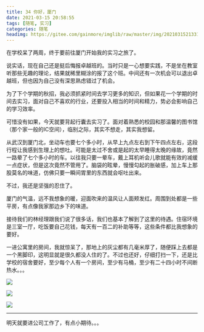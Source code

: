 ```yaml
---
title: 34 你好，厦门
date: 2021-03-15 20:58:55
tags: [随笔, 实习]
categories: 随笔
headimg: https://gitee.com/gainmore/imglib/raw/master/img/20210315213317.png
---
```


在学校呆了两周，终于要前往厦门开始我的实习之旅了。

<!-- more -->

说实话，现在自己还是挺后悔报卓越班的。当时只是一心想要实践，不是坐在教室听那些无趣的理论，结果就稀里糊涂的报了这个班。中间还有一次机会可以退出卓越班，但也因为自己没有深思熟虑错过了机会。

为了下个学期的秋招，我必须抓紧时间去学习更多的知识，但如果花一个学期的时间去实习，面对自己不喜欢的行业，还要投入相当的时间和精力，势必会影响自己的学习效率。

可惜没有如果，今天就要背起行囊去实习了。面对着熟悉的校园和那温馨的图书馆（那个家一般的IC空间），临别之际，其实不想走，其实我想留。

从武汉到厦门北，坐动车也要七个多小时，从早上九点左右到下午四点左右，这段行程让我感到生理上的想吐。可能是太过不舍或是起的太早睡得太晚的缘故，竟然一路晕了七个多小时的车。以往我只要一晕车，戴上耳机听会儿歌就能有效的减缓一点症状，但是这次竟然不管用了。脑袋的眩晕，慢慢勾起的胀破感，加上车上那股莫名的味道，仿佛只要一瞬间胃里的东西就会呕吐出来。

不过，我还是坚强的忍住了。

厦门的气温，远不我想象的暖，迎面吹来的温风让人面颊发红。周围到处都是一些平房，有点像我家那边乡下的味道。

接待我们的林经理跟我们说了很多话，我们也基本了解到了这里的待遇。住宿环境是三室一厅，吃饭要自己花钱，每天有一百二的补助等等，这些条件都比我想象的要好。

一进公寓里的房间，我就惊呆了，那地上的灰尘都有几毫米厚了，随便踩上去都是一个黑脚印，这明显就是很久都没人住的了。不过也还好，仔细打扫一下，还是比学校的宿舍要好，至少每个人有一个房间，至少有马桶，至少有二十四小时不间断热水。。。

![](https://gitee.com/gainmore/imglib/raw/master/img/QQ%E5%9B%BE%E7%89%8720210315215005.jpg)

![](https://gitee.com/gainmore/imglib/raw/master/img/QQ%E5%9B%BE%E7%89%8720210315215008.jpg)

![](https://gitee.com/gainmore/imglib/raw/master/img/QQ%E5%9B%BE%E7%89%8720210315214941.jpg)

---

明天就要进公司工作了，有点小期待。。。

